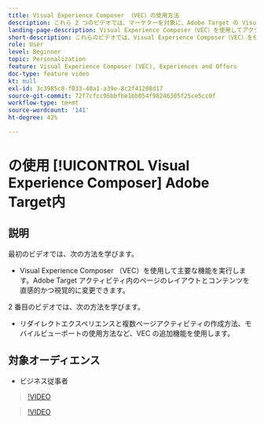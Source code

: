 ```yaml
---
title: Visual Experience Composer （VEC）の使用方法
description: これら 2 つのビデオでは、マーケターを対象に、Adobe Target の Visual Experience Composer（VEC）を紹介しています。 VEC を使用してアクティビティを作成する方法については、これらのビデオをご覧ください。
landing-page-description: Visual Experience Composer（VEC）を使用してアクティビティを作成する方法については、これらのビデオをご覧ください。
short-description: これらのビデオでは、Visual Experience Composer（VEC）を使用してアクティビティを作成する方法について説明します。
role: User
level: Beginner
topic: Personalization
feature: Visual Experience Composer (VEC), Experiences and Offers
doc-type: feature video
kt: null
exl-id: 3c3985c8-f033-40a1-a39e-8c2f41208d17
source-git-commit: 72f7cfcc95bbfbe1bb054f98246305f25ce5cc0f
workflow-type: tm+mt
source-wordcount: '141'
ht-degree: 42%

---
```


# の使用 [!UICONTROL Visual Experience Composer] Adobe Target内

## 説明

最初のビデオでは、次の方法を学びます。

* Visual Experience Composer （VEC）を使用して主要な機能を実行します。Adobe Target アクティビティ内のページのレイアウトとコンテンツを直感的かつ視覚的に変更できます。

2 番目のビデオでは、次の方法を学びます。

* リダイレクトエクスペリエンスと複数ページアクティビティの作成方法、モバイルビューポートの使用方法など、VEC の追加機能を使用します。

## 対象オーディエンス

* ビジネス従事者

>[!VIDEO](https://video.tv.adobe.com/v/17399/?quality=12)

>[!VIDEO](https://video.tv.adobe.com/v/17401/?quality=12)
